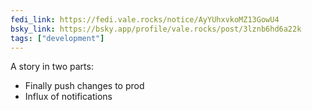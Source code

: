 ```yaml
---
fedi_link: https://fedi.vale.rocks/notice/AyYUhxvkoMZ13GowU4
bsky_link: https://bsky.app/profile/vale.rocks/post/3lznb6hd6a22k
tags: ["development"]
---
```


A story in two parts:

- Finally push changes to prod
- Influx of notifications
